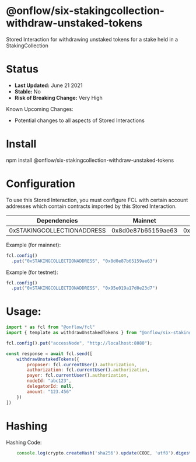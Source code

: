 # @onflow/six-stakingcollection-withdraw-unstaked-tokens

Stored Interaction for withdrawing unstaked tokens for a stake held in a StakingCollection

# Status

- **Last Updated:** June 21 2021
- **Stable:** No
- **Risk of Breaking Change:** Very High

Known Upcoming Changes:

- Potential changes to all aspects of Stored Interactions

# Install

npm install @onflow/six-stakingcollection-withdraw-unstaked-tokens

# Configuration 

To use this Stored Interaction, you must configure FCL with certain account addresses which contain contracts imported by this Stored Interaction.

| Dependencies                | Mainnet            | Testnet            |
| --------------------------- | ------------------ | ------------------ |
| 0xSTAKINGCOLLECTIONADDRESS  | 0x8d0e87b65159ae63 | 0x95e019a17d0e23d7 |

Example (for mainnet):

```javascript
fcl.config()
  .put("0xSTAKINGCOLLECTIONADDRESS", "0x8d0e87b65159ae63")
```

Example (for testnet):

```javascript
fcl.config()
  .put("0xSTAKINGCOLLECTIONADDRESS", "0x95e019a17d0e23d7")
```

# Usage:

```javascript
import * as fcl from "@onflow/fcl"
import { template as withdrawUnstakedTokens } from "@onflow/six-stakingcollection-withdraw-unstaked-tokens"

fcl.config().put("accessNode", "http://localhost:8080");

const response = await fcl.send([
    withdrawUnstakedTokens({
        proposer: fcl.currentUser().authorization,
        authorization: fcl.currentUser().authorization,     
        payer: fcl.currentUser().authorization,
        nodeId: "abc123",            
        delegatorId: null,    
        amount: "123.456"                                
    })
])

```

# Hashing

Hashing Code:
```javascript
    console.log(crypto.createHash('sha256').update(CODE, 'utf8').digest('hex'))
```